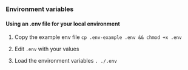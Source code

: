 ### Environment variables

#### Using an .env file for your local environment

1. Copy the example env file `cp .env-example .env && chmod +x .env`

2. Edit `.env` with your values

3. Load the environment variables `. ./.env`
